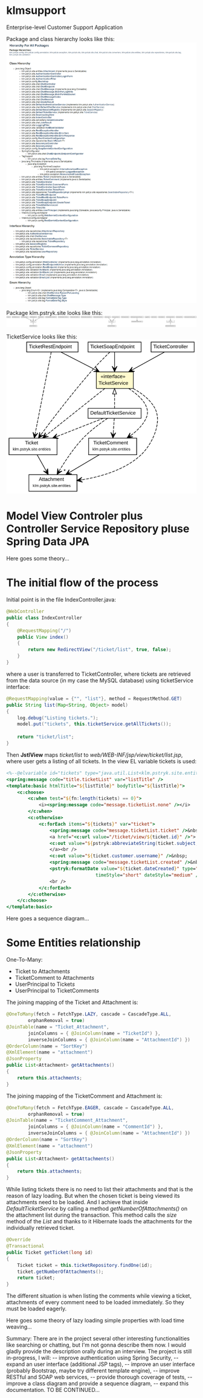 # klmsupport
Enterprise-level Customer Support Application

Package and class hierarchy looks like this:
![Hierarchy](hierarchy.png)

Package klm.pstryk.site looks like this:
![package](klm.pstryk.site.svg)

TicketService looks like this:
![TicketService](TicketService.svg)


# Model View Controler plus Controller Service Repository pluse Spring Data JPA
Here goes some theory...

# The initial flow of the process
Initial point is in the file IndexController.java:
```java
@WebController
public class IndexController
{
    @RequestMapping("/")
    public View index()
    {
        return new RedirectView("/ticket/list", true, false);
    }
}
```
where a user is transferred to TicketController, where tickets are retrieved from the data source (in my case the MySQL database) using ticketService interface:
```java
@RequestMapping(value = {"", "list"}, method = RequestMethod.GET)
public String list(Map<String, Object> model)
{
    log.debug("Listing tickets.");
    model.put("tickets", this.ticketService.getAllTickets());

    return "ticket/list";
}
```
Then **JstlView** maps *ticket/list* to *web/WEB-INF/jsp/view/ticket/list.jsp*, where user gets a listing of all tickets. In the view EL variable tickets is used:
```jsp
<%--@elvariable id="tickets" type="java.util.List<klm.pstryk.site.entities.Ticket>"--%>
<spring:message code="title.ticketList" var="listTitle" />
<template:basic htmlTitle="${listTitle}" bodyTitle="${listTitle}">
    <c:choose>
        <c:when test="${fn:length(tickets) == 0}">
            <i><spring:message code="message.ticketList.none" /></i>
        </c:when>
        <c:otherwise>
            <c:forEach items="${tickets}" var="ticket">
                <spring:message code="message.ticketList.ticket" />&nbsp;${ticket.id}:
                <a href="<c:url value="/ticket/view/${ticket.id}" />">
                <c:out value="${pstryk:abbreviateString(ticket.subject, 60)}"/>
                </a><br />
                <c:out value="${ticket.customer.username}" />&nbsp;
                <spring:message code="message.ticketList.created" />&nbsp;
                <pstryk:formatDate value="${ticket.dateCreated}" type="both"
                                 timeStyle="short" dateStyle="medium" /><br />
                <br />
            </c:forEach>
        </c:otherwise>
    </c:choose>
</template:basic>
```
Here goes a sequence diagram...

# Some Entities relationship
One-To-Many:
- Ticket to Attachment*s*
- TicketComment to Attachment*s*
- UserPrincipal to Ticket*s*
- UserPrincipal to TicketComment*s*

The joining mapping of the Ticket and Attachment is:
```java
@OneToMany(fetch = FetchType.LAZY, cascade = CascadeType.ALL,
        orphanRemoval = true)
@JoinTable(name = "Ticket_Attachment",
        joinColumns = { @JoinColumn(name = "TicketId") },
        inverseJoinColumns = { @JoinColumn(name = "AttachmentId") })
@OrderColumn(name = "SortKey")
@XmlElement(name = "attachment")
@JsonProperty
public List<Attachment> getAttachments()
{
    return this.attachments;
}
```
The joining mapping of the TicketComment and Attachment is:
```java
@OneToMany(fetch = FetchType.EAGER, cascade = CascadeType.ALL,
        orphanRemoval = true)
@JoinTable(name = "TicketComment_Attachment",
        joinColumns = { @JoinColumn(name = "CommentId") },
        inverseJoinColumns = { @JoinColumn(name = "AttachmentId") })
@OrderColumn(name = "SortKey")
@XmlElement(name = "attachment")
@JsonProperty
public List<Attachment> getAttachments()
{
    return this.attachments;
}
```
While listing tickets there is no need to list their attachments and that is the reason of lazy loading. But when the chosen ticket is being viewed its attachments need to be loaded. And I achieve that inside *DefaultTicketService* by calling a method *getNumberOfAttachments()* on the attachment list during the transaction. This method calls the *size* method of the *List<Attachment>* and thanks to it Hibernate loads the attachments for the individually retrieved ticket.
```java
@Override
@Transactional
public Ticket getTicket(long id)
{
    Ticket ticket = this.ticketRepository.findOne(id);
    ticket.getNumberOfAttachments();
    return ticket;
}
```
The different situation is when listing the comments while viewing a ticket, attachments of every comment need to be loaded immediately. So they must be loaded eagerly.
  
Here goes some theory of lazy loading simple properties with load time weaving...


Summary:
There are in the project several other interesting functionalities like searching or chatting, but I'm not gonna describe them now. I would gladly provide the description orally during an interview. The project is still in-progress, I will:
-- improve authentication using Spring Security, 
-- expand an user interface (additional JSP tags),
-- improve an user interface (probably Bootstrap, maybe try different template engine),
-- improve RESTful and SOAP web services,
-- provide thorough coverage of tests,
-- improve a class diagram and provide a sequence diagram,
-- expand this documentation.
TO BE CONTINUED...
